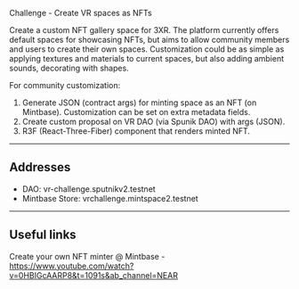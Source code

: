 Challenge - Create VR spaces as NFTs

Create a custom NFT gallery space for 3XR. The platform currently offers default spaces for showcasing NFTs, but aims to allow community members and users to create their own spaces.
Customization could be as simple as applying textures and materials to current spaces, but also adding ambient sounds, decorating with shapes.

For community customization:

1) Generate JSON (contract args) for minting space as an NFT (on Mintbase). Customization can be set on extra metadata fields.
2) Create custom proposal on VR DAO (via Spunik DAO) with args (JSON).
3) R3F (React-Three-Fiber) component that renders minted NFT.

-------------
## Addresses
- DAO: vr-challenge.sputnikv2.testnet
- Mintbase Store: vrchallenge.mintspace2.testnet

------------
## Useful links

Create your own NFT minter @ Mintbase - https://www.youtube.com/watch?v=0HBIGcAARP8&t=1091s&ab_channel=NEAR
